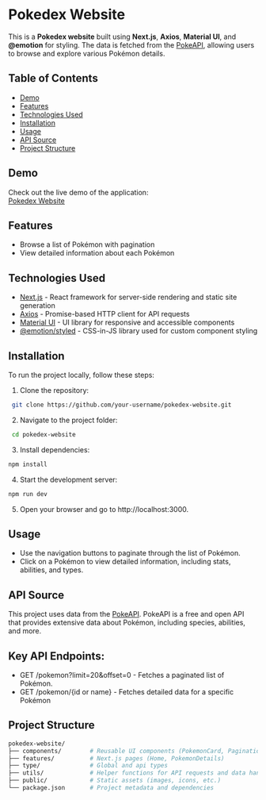 # Pokedex Website

This is a **Pokedex website** built using **Next.js**, **Axios**, **Material UI**, and **@emotion** for styling. The data is fetched from the [PokeAPI](https://pokeapi.co/docs/v2#resource-listspagination-section), allowing users to browse and explore various Pokémon details.

## Table of Contents

- [Demo](#demo)
- [Features](#features)
- [Technologies Used](#technologies-used)
- [Installation](#installation)
- [Usage](#usage)
- [API Source](#api-source)
- [Project Structure](#project-structure)

## Demo

Check out the live demo of the application:  
[Pokedex Website](https://pokedex-website-two.vercel.app/en)

## Features

- Browse a list of Pokémon with pagination
- View detailed information about each Pokémon

## Technologies Used

- [Next.js](https://nextjs.org/) - React framework for server-side rendering and static site generation
- [Axios](https://axios-http.com/) - Promise-based HTTP client for API requests
- [Material UI](https://mui.com/) - UI library for responsive and accessible components
- [@emotion/styled](https://emotion.sh/docs/styled) - CSS-in-JS library used for custom component styling

## Installation

To run the project locally, follow these steps:

1. Clone the repository:

```bash
 git clone https://github.com/your-username/pokedex-website.git
```

2. Navigate to the project folder:

```bash
 cd pokedex-website
```

3. Install dependencies:

```bash
npm install
```

4. Start the development server:

```bash
npm run dev
```

5. Open your browser and go to http://localhost:3000.

## Usage

- Use the navigation buttons to paginate through the list of Pokémon.
- Click on a Pokémon to view detailed information, including stats, abilities, and types.

## API Source

This project uses data from the [PokeAPI](https://pokeapi.co/docs/v2#resource-listspagination-section).
PokeAPI is a free and open API that provides extensive data about Pokémon, including species, abilities, and more.

## Key API Endpoints:

- GET /pokemon?limit=20&offset=0 - Fetches a paginated list of Pokémon.
- GET /pokemon/{id or name} - Fetches detailed data for a specific Pokémon

## Project Structure

```bash
pokedex-website/
├── components/        # Reusable UI components (PokemonCard, Pagination, etc.)
├── features/          # Next.js pages (Home, PokemonDetails)
├── type/              # Global and api types
├── utils/             # Helper functions for API requests and data handling
├── public/            # Static assets (images, icons, etc.)
└── package.json       # Project metadata and dependencies
```
